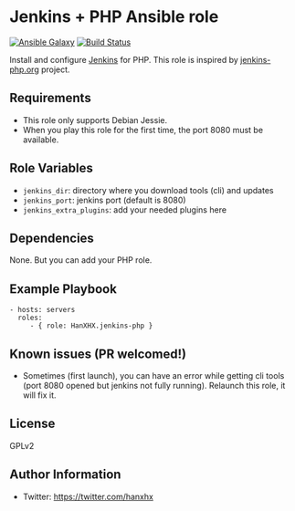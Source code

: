 Jenkins + PHP Ansible role
==========================

[![Ansible Galaxy](http://img.shields.io/badge/ansible--galaxy-HanXHX.jenkins--php-blue.svg)](https://galaxy.ansible.com/list#/roles/5418) [![Build Status](https://travis-ci.org/HanXHX/ansible-jenkins-php.svg)](https://travis-ci.org/HanXHX/ansible-jenkins-php)

Install and configure [Jenkins](https://jenkins-ci.org/) for PHP. This role is inspired by [jenkins-php.org](http://jenkins-php.org) project.

Requirements
------------

- This role only supports Debian Jessie. 
- When you play this role for the first time, the port 8080 must be available.

Role Variables
--------------

- `jenkins_dir`: directory where you download tools (cli) and updates
- `jenkins_port`: jenkins port (default is 8080)
- `jenkins_extra_plugins`: add your needed plugins here

Dependencies
------------

None. But you can add your PHP role.

Example Playbook
----------------

    - hosts: servers
      roles:
         - { role: HanXHX.jenkins-php }


Known issues (PR welcomed!)
---------------------------

- Sometimes (first launch), you can have an error while getting cli tools (port 8080 opened but jenkins not fully running). Relaunch this role, it will fix it.

License
-------

GPLv2

Author Information
------------------

- Twitter: https://twitter.com/hanxhx
